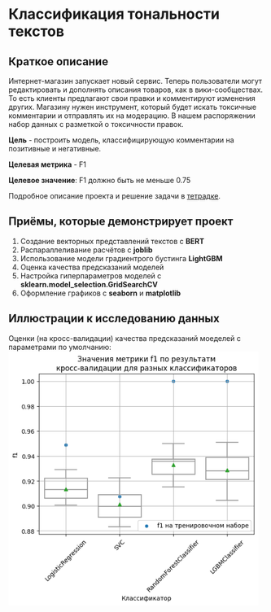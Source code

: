 # Классификация тональности текстов

## Краткое описание
Интернет-магазин запускает новый сервис. Теперь пользователи могут редактировать и дополнять 
описания товаров, как в вики-сообществах. То есть клиенты предлагают свои правки и 
комментируют изменения других. Магазину нужен инструмент, который будет искать токсичные 
комментарии и отправлять их на модерацию. В нашем распоряжении набор данных с разметкой о токсичности правок.

**Цель** - построить модель, классифицирующую комментарии на позитивные и негативные.

**Целевая метрика** - F1

**Целевое значение**: F1 должно быть не меньше 0.75

Подробное описание проекта и решение задачи в 
[тетрадке](/13%20Машинное%20обучение%20для%20тектов/Классификация%20тональности%20текста.ipynb).


## Приёмы, которые демонстрирует проект
1. Создание векторных представлений текстов с **BERT**
2. Распараллеливание расчётов с **joblib**
3. Использование модели градиентрого бустинга **LightGBM**
4. Оценка качества предсказаний моделей
5. Настройка гиперпараметров моделей с **sklearn.model_selection.GridSearchCV**
6. Оформление графиков с **seaborn** и **matplotlib**


## Иллюстрации к исследованию данных
Оценки (на кросс-валидации) качества предсказаний моеделей с параметрами по умолчанию:  
<img alt="Оценки качества предсказаний моеделей" src="/13%20Машинное%20обучение%20для%20тектов/images/0.png" height="500">
